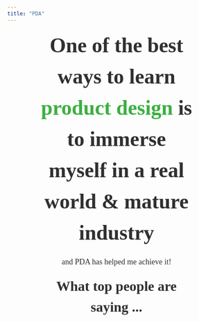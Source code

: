 ```yaml
---
title: "PDA"
---
```


<section class="h-100 w-100 bg-white" style="box-sizing: border-box; ">
    <div class="container-xxl mx-auto p-0  position-relative header-2-1" style="font-family: 'Poppins', sans-serif">
        <div>
            <div class="mx-auto d-flex flex-lg-row flex-column hero">
                <div class="left-column d-flex flex-lg-grow-1 flex-column align-items-lg-start text-lg-start align-items-center text-center"
                    id="hero-text">
                    <h1 style="font-family: Poppins;
                        font-style: normal;
                        font-weight: bold;
                        font-size: 48px;
                        line-height: 150%;
                        text-align: center;
                        color: #303030;
                        margin: 0 15%;
                        "
                    class="display-text">
                        One of the best ways to learn <span style="color: #3CAF41;">product design</span> is to immerse myself in a real world & mature industry
                    </h1>
                    <p style="font-family: Poppins;
                        font-style: normal;
                        font-weight: normal;
                        font-size: 18px;
                        line-height: 150%;
                        text-align: center;
                        color: #303030;"
                    class="secondary-text">
                        and PDA has helped me achieve it!
                    </p>
                </div>
            </div>
        </div>
    </div>
</section>
<section class="h-100 w-100 bg-white" style="box-sizing: border-box; ">
    <div class="container-xxl mx-auto p-0  position-relative header-2-1" style="font-family: 'Poppins', sans-serif">
        <div>
            <div class="mx-auto d-flex flex-lg-row flex-column hero">
                <div class="left-column d-flex flex-lg-grow-1 flex-column align-items-lg-start text-lg-start align-items-center text-center"
                    id="hero-text">
                    <h1 style="font-family: Poppins;
                        font-style: normal;
                        font-weight: bold;
                        font-size: 32px;
                        line-height: 150%;
                        text-align: center;
                        color: #303030;
                        margin: 0 15%;
                        "
                    class="display-text">
                        What top people are saying ...
                    </h1>
                </div>
            </div>
        </div>
    </div>
</section>
